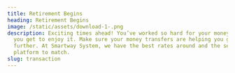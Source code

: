 ```yaml
---
title: Retirement Begins
heading: Retirement Begins
image: /static/assets/download-1-.png
description: Exciting times ahead! You’ve worked so hard for your money, and now
  you get to enjoy it. Make sure your money transfers are helping you go
  further. At Smartway System, we have the best rates around and the secure
  platform to match.
slug: transaction
---
```

